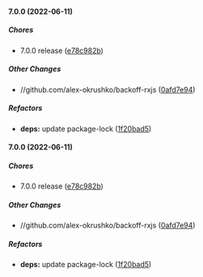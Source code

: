 #### 7.0.0 (2022-06-11)

##### Chores

*  7.0.0 release ([e78c982b](https://github.com/alex-okrushko/backoff-rxjs/commit/e78c982b2a954c66fa3625a1e4aefa24c2651d88))

##### Other Changes

* //github.com/alex-okrushko/backoff-rxjs ([0afd7e94](https://github.com/alex-okrushko/backoff-rxjs/commit/0afd7e9458a45e510fada2da615dc762878ff67e))

##### Refactors

* **deps:**  update package-lock ([1f20bad5](https://github.com/alex-okrushko/backoff-rxjs/commit/1f20bad54672e040b3e40b6cb9628f0ab3d1ccdd))

#### 7.0.0 (2022-06-11)

##### Chores

*  7.0.0 release ([e78c982b](https://github.com/alex-okrushko/backoff-rxjs/commit/e78c982b2a954c66fa3625a1e4aefa24c2651d88))

##### Other Changes

* //github.com/alex-okrushko/backoff-rxjs ([0afd7e94](https://github.com/alex-okrushko/backoff-rxjs/commit/0afd7e9458a45e510fada2da615dc762878ff67e))

##### Refactors

* **deps:**  update package-lock ([1f20bad5](https://github.com/alex-okrushko/backoff-rxjs/commit/1f20bad54672e040b3e40b6cb9628f0ab3d1ccdd))

